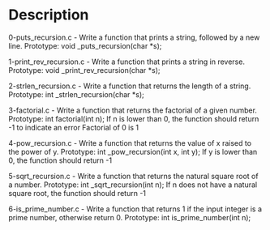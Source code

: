 # Description

0-puts_recursion.c - Write a function that prints a string, followed by a new line.
Prototype: void _puts_recursion(char *s);

1-print_rev_recursion.c - Write a function that prints a string in reverse.
Prototype: void _print_rev_recursion(char *s);

2-strlen_recursion.c - Write a function that returns the length of a string.
Prototype: int _strlen_recursion(char *s);

3-factorial.c - Write a function that returns the factorial of a given number.
Prototype: int factorial(int n);
If n is lower than 0, the function should return -1 to indicate an error
Factorial of 0 is 1

4-pow_recursion.c - Write a function that returns the value of x raised to the power of y.
Prototype: int _pow_recursion(int x, int y);
If y is lower than 0, the function should return -1

5-sqrt_recursion.c - Write a function that returns the natural square root of a number.
Prototype: int _sqrt_recursion(int n);
If n does not have a natural square root, the function should return -1

6-is_prime_number.c - Write a function that returns 1 if the input integer is a prime number, otherwise return 0.
Prototype: int is_prime_number(int n);
